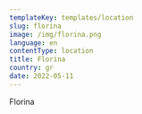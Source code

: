 ```yaml
---
templateKey: templates/location
slug: florina
image: /img/florina.png
language: en
contentType: location
title: Florina
country: gr
date: 2022-05-11
---
```

Florina